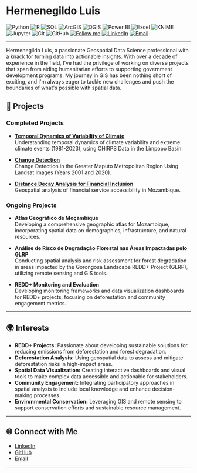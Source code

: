 # Hermenegildo Luis

 ![Python](https://img.shields.io/badge/Python-3776AB?style=for-the-badge&logo=python&logoColor=white) ![R](https://img.shields.io/badge/R-276DC3?style=for-the-badge&logo=r&logoColor=white) ![SQL](https://img.shields.io/badge/SQL-4479A1?style=for-the-badge&logo=postgresql&logoColor=white) 
![ArcGIS](https://img.shields.io/badge/ArcGIS-56A4D3?style=for-the-badge&logo=arcgis&logoColor=white) ![QGIS](https://img.shields.io/badge/QGIS-3A6F41?style=for-the-badge&logo=qgis&logoColor=white) 
 ![Power BI](https://img.shields.io/badge/Power_BI-F2C811?style=for-the-badge&logo=powerbi&logoColor=black) ![Excel](https://img.shields.io/badge/Excel-217346?style=for-the-badge&logo=microsoft-excel&logoColor=white) 
 ![KNIME](https://img.shields.io/badge/KNIME-FFD500?style=for-the-badge&logo=knime&logoColor=black) ![Jupyter](https://img.shields.io/badge/Jupyter-F37626?style=for-the-badge&logo=jupyter&logoColor=white) 
 ![Git](https://img.shields.io/badge/Git-F05032?style=for-the-badge&logo=git&logoColor=white) ![GitHub](https://img.shields.io/badge/GitHub-181717?style=for-the-badge&logo=github&logoColor=white) 
[![Follow me](https://img.shields.io/github/followers/username?label=Follow&style=social)](https://github.com/hermenluis007)
[![LinkedIn](https://img.shields.io/badge/LinkedIn-Connect-blue?style=flat&logo=linkedin)](https://www.linkedin.com/in/hermenluis)
[![Email](https://img.shields.io/badge/Email-Contact-yellow?style=flat&logo=gmail)](mailto:hermenluis@gmail.com)

---
Hermenegildo Luis, a passionate Geospatial Data Science professional with a knack for turning data into actionable insights. With over a decade of experience in the field, I've had the privilege of working on diverse projects that span from aiding humanitarian efforts to supporting government development programs. My journey in GIS has been nothing short of exciting, and I'm always eager to tackle new challenges and push the boundaries of what's possible with spatial data.

## 🚀 Projects

### Completed Projects
- **[Temporal Dynamics of Variability of Climate](https://github.com/username/climate-variability-extreme-climate-limpopo)**  
  Understanding temporal dynamics of climate variability and extreme climate events (1981-2023), using CHIRPS Data in the Limpopo Basin.

- **[Change Detection](https://github.com/username/change-detection)**  
  Change Detection in the Greater Maputo Metropolitan Region Using Landsat Images (Years 2001 and 2020).

- **[Distance Decay Analysis for Financial Inclusion](https://github.com/username/distance-decay-financial-inclusion)**  
  Geospatial analysis of financial service accessibility in Mozambique.

### Ongoing Projects

- **Atlas Geográfico de Moçambique**  
  Developing a comprehensive geographic atlas for Mozambique, incorporating spatial data on demographics, infrastructure, and natural resources.

- **Análise de Risco de Degradação Florestal nas Áreas Impactadas pelo GLRP**  
  Conducting spatial analysis and risk assessment for forest degradation in areas impacted by the Gorongosa Landscape REDD+ Project (GLRP), utilizing remote sensing and GIS tools.

- **REDD+ Monitoring and Evaluation**  
  Developing monitoring frameworks and data visualization dashboards for REDD+ projects, focusing on deforestation and community engagement metrics.

---

## 🌍 Interests

- **REDD+ Projects:** Passionate about developing sustainable solutions for reducing emissions from deforestation and forest degradation.
- **Deforestation Analysis:** Using geospatial data to assess and mitigate deforestation risks in high-impact areas.
- **Spatial Data Visualization:** Creating interactive dashboards and visual tools to make complex data accessible and actionable for stakeholders.
- **Community Engagement:** Integrating participatory approaches in spatial analysis to include local knowledge and enhance decision-making processes.
- **Environmental Conservation:** Leveraging GIS and remote sensing to support conservation efforts and sustainable resource management.

---

## 🌐 Connect with Me

- [LinkedIn](https://www.linkedin.com/in/hermenluis)
- [GitHub](https://github.com/username)
- [Email](mailto:hermenluis@gmail.com)

---

